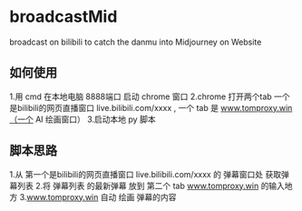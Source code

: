 # broadcastMid
broadcast on bilibili to catch the danmu into Midjourney on Website

## 如何使用
1.用 cmd 在本地电脑 8888端口 启动 chrome 窗口
2.chrome 打开两个tab 一个是bilibili的网页直播窗口 live.bilibili.com/xxxx , 一个 tab 是 www.tomproxy.win（一个 AI 绘画窗口）
3.启动本地 py 脚本

## 脚本思路
1.从 第一个是bilibili的网页直播窗口 live.bilibili.com/xxxx 的 弹幕窗口处 获取弹幕列表
2.将 弹幕列表 的最新弹幕 放到 第二个 tab  www.tomproxy.win 的输入地方
3.www.tomproxy.win 自动 绘画 弹幕的内容
